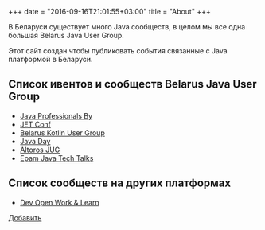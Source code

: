 +++
date = "2016-09-16T21:01:55+03:00"
title = "About"
+++

В Беларуси существует много Java сообществ, в целом мы все одна большая Belarus Java User Group.

Этот сайт создан чтобы публиковать события связанные с Java платформой в Беларуси.

## Список ивентов и сообществ Belarus Java User Group
  * [Java Professionals By](http://jprof.by/)
  * [JET Conf](https://heapy.io/bjug/jetconf)
  * [Belarus Kotlin User Group](https://bkug.by/)
  * [Java Day](http://javaday.by/)
  * [Altoros JUG](http://belarusjug.org/)
  * [Epam Java Tech Talks](https://events.epam.com/)

## Список сообществ на других платформах
  * [Dev Open Work & Learn](http://devowl.org/)

[Добавить](https://github.com/Heapy/bjug.by/tree/master/content/fixed/about.md)
